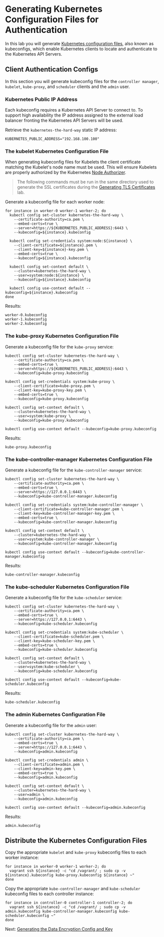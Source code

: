 # Generating Kubernetes Configuration Files for Authentication

In this lab you will generate [Kubernetes configuration files](https://kubernetes.io/docs/concepts/configuration/organize-cluster-access-kubeconfig/), also known as kubeconfigs, which enable Kubernetes clients to locate and authenticate to the Kubernetes API Servers.

## Client Authentication Configs

In this section you will generate kubeconfig files for the `controller manager`, `kubelet`, `kube-proxy`, and `scheduler` clients and the `admin` user.

### Kubernetes Public IP Address

Each kubeconfig requires a Kubernetes API Server to connect to. To support high availability the IP address assigned to the external load balancer fronting the Kubernetes API Servers will be used.

Retrieve the `kubernetes-the-hard-way` static IP address:

```
KUBERNETES_PUBLIC_ADDRESS="192.168.100.100"
```

### The kubelet Kubernetes Configuration File

When generating kubeconfig files for Kubelets the client certificate matching the Kubelet's node name must be used. This will ensure Kubelets are properly authorized by the Kubernetes [Node Authorizer](https://kubernetes.io/docs/admin/authorization/node/).

> The following commands must be run in the same directory used to generate the SSL certificates during the [Generating TLS Certificates](04-certificate-authority.md) lab.

Generate a kubeconfig file for each worker node:

```
for instance in worker-0 worker-1 worker-2; do
  kubectl config set-cluster kubernetes-the-hard-way \
    --certificate-authority=ca.pem \
    --embed-certs=true \
    --server=https://${KUBERNETES_PUBLIC_ADDRESS}:6443 \
    --kubeconfig=${instance}.kubeconfig

  kubectl config set-credentials system:node:${instance} \
    --client-certificate=${instance}.pem \
    --client-key=${instance}-key.pem \
    --embed-certs=true \
    --kubeconfig=${instance}.kubeconfig

  kubectl config set-context default \
    --cluster=kubernetes-the-hard-way \
    --user=system:node:${instance} \
    --kubeconfig=${instance}.kubeconfig

  kubectl config use-context default --kubeconfig=${instance}.kubeconfig
done
```

Results:

```
worker-0.kubeconfig
worker-1.kubeconfig
worker-2.kubeconfig
```

### The kube-proxy Kubernetes Configuration File

Generate a kubeconfig file for the `kube-proxy` service:

```
kubectl config set-cluster kubernetes-the-hard-way \
    --certificate-authority=ca.pem \
    --embed-certs=true \
    --server=https://${KUBERNETES_PUBLIC_ADDRESS}:6443 \
    --kubeconfig=kube-proxy.kubeconfig

kubectl config set-credentials system:kube-proxy \
    --client-certificate=kube-proxy.pem \
    --client-key=kube-proxy-key.pem \
    --embed-certs=true \
    --kubeconfig=kube-proxy.kubeconfig

kubectl config set-context default \
    --cluster=kubernetes-the-hard-way \
    --user=system:kube-proxy \
    --kubeconfig=kube-proxy.kubeconfig

kubectl config use-context default --kubeconfig=kube-proxy.kubeconfig
```

Results:

```
kube-proxy.kubeconfig
```

### The kube-controller-manager Kubernetes Configuration File

Generate a kubeconfig file for the `kube-controller-manager` service:

```
kubectl config set-cluster kubernetes-the-hard-way \
    --certificate-authority=ca.pem \
    --embed-certs=true \
    --server=https://127.0.0.1:6443 \
    --kubeconfig=kube-controller-manager.kubeconfig

kubectl config set-credentials system:kube-controller-manager \
    --client-certificate=kube-controller-manager.pem \
    --client-key=kube-controller-manager-key.pem \
    --embed-certs=true \
    --kubeconfig=kube-controller-manager.kubeconfig

kubectl config set-context default \
    --cluster=kubernetes-the-hard-way \
    --user=system:kube-controller-manager \
    --kubeconfig=kube-controller-manager.kubeconfig

kubectl config use-context default --kubeconfig=kube-controller-manager.kubeconfig
```

Results:

```
kube-controller-manager.kubeconfig
```


### The kube-scheduler Kubernetes Configuration File

Generate a kubeconfig file for the `kube-scheduler` service:

```
kubectl config set-cluster kubernetes-the-hard-way \
    --certificate-authority=ca.pem \
    --embed-certs=true \
    --server=https://127.0.0.1:6443 \
    --kubeconfig=kube-scheduler.kubeconfig

kubectl config set-credentials system:kube-scheduler \
    --client-certificate=kube-scheduler.pem \
    --client-key=kube-scheduler-key.pem \
    --embed-certs=true \
    --kubeconfig=kube-scheduler.kubeconfig

kubectl config set-context default \
    --cluster=kubernetes-the-hard-way \
    --user=system:kube-scheduler \
    --kubeconfig=kube-scheduler.kubeconfig

kubectl config use-context default --kubeconfig=kube-scheduler.kubeconfig
```

Results:

```
kube-scheduler.kubeconfig
```

### The admin Kubernetes Configuration File

Generate a kubeconfig file for the `admin` user:

```
kubectl config set-cluster kubernetes-the-hard-way \
    --certificate-authority=ca.pem \
    --embed-certs=true \
    --server=https://127.0.0.1:6443 \
    --kubeconfig=admin.kubeconfig

kubectl config set-credentials admin \
    --client-certificate=admin.pem \
    --client-key=admin-key.pem \
    --embed-certs=true \
    --kubeconfig=admin.kubeconfig

kubectl config set-context default \
    --cluster=kubernetes-the-hard-way \
    --user=admin \
    --kubeconfig=admin.kubeconfig

kubectl config use-context default --kubeconfig=admin.kubeconfig
```

Results:

```
admin.kubeconfig
```

## Distribute the Kubernetes Configuration Files

Copy the appropriate `kubelet` and `kube-proxy` kubeconfig files to each worker instance:

```
for instance in worker-0 worker-1 worker-2; do
  vagrant ssh ${instance} -c "cd /vagrant/ ; sudo cp -v ${instance}.kubeconfig kube-proxy.kubeconfig ${instance} ~"
done
```

Copy the appropriate `kube-controller-manager` and `kube-scheduler` kubeconfig files to each controller instance:

```
for instance in controller-0 controller-1 controller-2; do
  vagrant ssh ${instance} -c "cd /vagrant/ ; sudo cp -v admin.kubeconfig kube-controller-manager.kubeconfig kube-scheduler.kubeconfig ~"
done
```

Next: [Generating the Data Encryption Config and Key](06-data-encryption-keys.md)
